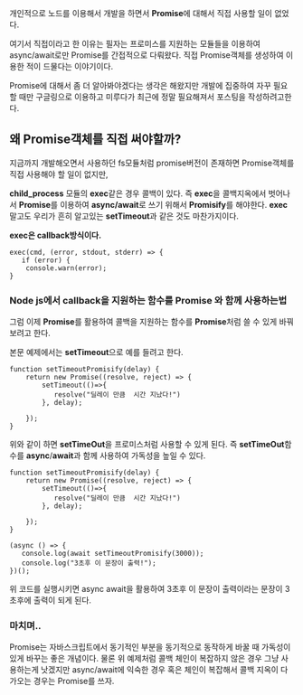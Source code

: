 
개인적으로 노드를 이용해서 개발을 하면서 **Promise**에 대해서 직접 사용할 일이 없었다.

여기서 직접이라고 한 이유는 필자는 프로미스를 지원하는 모듈들을 이용하여 async/await로만 Promise를 간접적으로 다뤄왔다. 직접 Promise객체를 생성하여 이용한 적이 드물다는 이야기이다.

Promise에 대해서 좀 더 알아봐야겠다는 생각은 해왔지만 개발에 집중하여 자꾸 필요할 때만 구글링으로 이용하고 미루다가 최근에 정말 필요해져서 포스팅을 작성하려고한다.

## 왜 Promise객체를 직접 써야할까?

지금까지 개발해오면서 사용하던 fs모듈처럼 promise버전이 존재하면 Promise객체를 직접 사용해야 할 일이 없지만, 

**child\_process** 모듈의 **exec**같은 경우 콜백이 있다. 즉 **exec**을 콜백지옥에서 벗어나서 **Promise**를 이용하여 **async/await**로 쓰기 위해서 **Promisify**를 해야한다. **exec**말고도 우리가 흔히 알고있는 **setTimeout**과 같은 것도 마찬가지이다.

**exec은 callback방식이다.**

```
exec(cmd, (error, stdout, stderr) => {
   if (error) {
    console.warn(error);
}
```

### Node js에서 callback을 지원하는 함수를 Promise 와 함께 사용하는법

그럼 이제 **Promise**를 활용하여 콜백을 지원하는 함수를 **Promise**처럼 쓸 수 있게 바꿔보려고 한다.

본문 예제에서는 **setTimeout**으로 예를 들려고 한다.

```
function setTimeoutPromisify(delay) {
    return new Promise((resolve, reject) => {
        setTimeout(()=>{
           resolve("딜레이 만큼  시간 지났다!")
        }, delay);
    
    });
}
```

위와 같이 하면 **setTimeOut**을 프로미스처럼 사용할 수 있게 된다. 즉 **setTimeOut**함수를 **async**/**await**과 함께 사용하여 가독성을 높일 수 있다.

```
function setTimeoutPromisify(delay) {
    return new Promise((resolve, reject) => {
        setTimeout(()=>{
           resolve("딜레이 만큼  시간 지났다!")
        }, delay);
    
    });
}

(async () => {
   console.log(await setTimeoutPromisify(3000));
   console.log("3초후 이 문장이 출력!");
})();
```

위 코드를 실행시키면 async await을 활용하여 3초후 이 문장이 출력이라는 문장이 3초후에 출력이 되게 된다.

### 마치며..

Promise는 자바스크립트에서 동기적인 부분을 동기적으로 동작하게 바꿀 때 가독성이 있게 바꾸는 좋은 개념이다. 물론 위 예제처럼 콜백 체인이 복잡하지 않은 경우 그냥 사용하는게 낫겠지만 async/await에 익숙한 경우 혹은 체인이 복잡해서 콜백 지옥이 다가오는 경우는 Promise를 쓰자.
